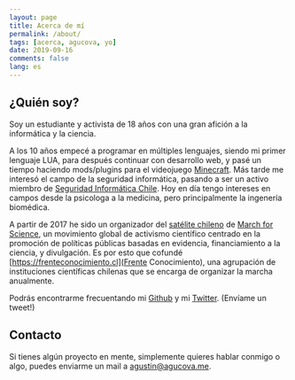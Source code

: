 ```yaml
---
layout: page
title: Acerca de mí
permalink: /about/
tags: [acerca, agucova, yo]
date: 2019-09-16
comments: false
lang: es
---
```

## ¿Quién soy?
Soy un estudiante y activista de 18 años con una gran afición a la informática y la ciencia.

A los 10 años empecé a programar en múltiples lenguajes, siendo mi primer lenguaje LUA, para después continuar con desarrollo web, y pasé un tiempo haciendo mods/plugins para el videojuego [Minecraft](https://minecraft.net). Más tarde me interesó el campo de la seguridad informática, pasando a ser un activo miembro de [Seguridad Informática Chile](https://hacking.cl). Hoy en día tengo intereses en campos desde la psicologa a la medicina, pero principalmente la ingenería biomédica.

A partir de 2017 he sido un organizador del [satélite chileno](https://marchaporlaciencia.cl/) de [March for Science](https://marchforscience.com/), un movimiento global de activismo científico centrado en la promoción de políticas públicas basadas en evidencia, financiamiento a la ciencia, y divulgación. Es por esto que cofundé [https://frenteconocimiento.cl](Frente Conocimiento), una agrupación de instituciones científicas chilenas que se encarga de organizar la marcha anualmente.

Podrás encontrarme frecuentando mi [Github](https://github.com/agucova) y mi [Twitter](https://twitter.com/austinc3301). (Envíame un tweet!)

## Contacto

Si tienes algún proyecto en mente, simplemente quieres hablar conmigo o algo, puedes enviarme un mail a [agustin@agucova.me](mailto:agustin@agucova.me).
